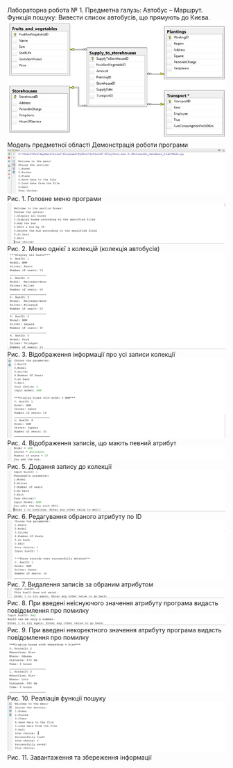 Лабораторна робота № 1.
Предметна галузь: Автобус – Маршрут.
Функція пошуку: Вивести список автобусів, що прямують до Києва.
![Image](https://github.com/NatalyaMotuzenko/BD_Lab/blob/master/illustrations/%D0%9C%D0%BE%D0%B4%D0%B5%D0%BB%D1%8C%20%D0%BF%D1%80%D0%B5%D0%B4%D0%BC%D0%B5%D1%82%D0%BD%D0%BE%D0%B9%20%D0%BE%D0%B1%D0%BB%D0%B0%D1%81%D1%82%D0%B8.jpg)
Модель предметної області
Демонстрація роботи програми 
![Image](https://github.com/NatalyaMotuzenko/BD_Lab/blob/master/illustrations/%D0%A0%D0%B8%D1%81.%201.%20%D0%93%D0%BE%D0%BB%D0%BE%D0%B2%D0%BD%D0%B5%20%D0%BC%D0%B5%D0%BD%D1%8E%20%D0%BF%D1%80%D0%BE%D0%B3%D1%80%D0%B0%D0%BC%D0%B8.png)
Рис. 1. Головне меню програми
![Image](https://github.com/NatalyaMotuzenko/BD_Lab/blob/master/illustrations/%D0%A0%D0%B8%D1%81.%202.%20%D0%9C%D0%B5%D0%BD%D1%8E%20%D0%BE%D0%B4%D0%BD%D1%96%D1%94%D1%97%20%D0%B7%20%D0%BA%D0%BE%D0%BB%D0%B5%D0%BA%D1%86%D1%96%D0%B9%20(%D0%BA%D0%BE%D0%BB%D0%B5%D0%BA%D1%86%D1%96%D1%8F%20%D0%B0%D0%B2%D1%82%D0%BE%D0%B1%D1%83%D1%81%D1%96%D0%B2).png)
Рис. 2. Меню однієї з колекцій (колекція автобусів)
![Image](https://github.com/NatalyaMotuzenko/BD_Lab/blob/master/illustrations/%D0%A0%D0%B8%D1%81.%203.%20%D0%92%D1%96%D0%B4%D0%BE%D0%B1%D1%80%D0%B0%D0%B6%D0%B5%D0%BD%D0%BD%D1%8F%20%D1%96%D0%BD%D1%84%D0%BE%D1%80%D0%BC%D0%B0%D1%86%D1%96%D1%97%20%D0%BF%D1%80%D0%BE%20%D1%83%D1%81%D1%96%20%D0%B7%D0%B0%D0%BF%D0%B8%D1%81%D0%B8%20%D0%BA%D0%BE%D0%BB%D0%B5%D0%BA%D1%86%D1%96%D1%97.png)
Рис. 3. Відображення інформації про усі записи колекції
![Image](https://github.com/NatalyaMotuzenko/BD_Lab/blob/master/illustrations/%D0%A0%D0%B8%D1%81.%204.%20%D0%92%D1%96%D0%B4%D0%BE%D0%B1%D1%80%D0%B0%D0%B6%D0%B5%D0%BD%D0%BD%D1%8F%20%D0%B7%D0%B0%D0%BF%D0%B8%D1%81%D1%96%D0%B2%2C%20%D1%89%D0%BE%20%D0%BC%D0%B0%D1%8E%D1%82%D1%8C%20%D0%BF%D0%B5%D0%B2%D0%BD%D0%B8%D0%B9%20%D0%B0%D1%82%D1%80%D0%B8%D0%B1%D1%83%D1%82.png)
Рис. 4. Відображення записів, що мають певний атрибут
![Image](https://github.com/NatalyaMotuzenko/BD_Lab/blob/master/illustrations/%D0%A0%D0%B8%D1%81.%205.%20%D0%94%D0%BE%D0%B4%D0%B0%D0%BD%D0%BD%D1%8F%20%D0%B7%D0%B0%D0%BF%D0%B8%D1%81%D1%83%20%D0%B4%D0%BE%20%D0%BA%D0%BE%D0%BB%D0%B5%D0%BA%D1%86%D1%96%D1%97.png)
Рис. 5. Додання запису до колекції
![Image](https://github.com/NatalyaMotuzenko/BD_Lab/blob/master/illustrations/%D0%A0%D0%B8%D1%81.%206.%20%D0%A0%D0%B5%D0%B4%D0%B0%D0%B3%D1%83%D0%B2%D0%B0%D0%BD%D0%BD%D1%8F%20%D0%BE%D0%B1%D1%80%D0%B0%D0%BD%D0%BE%D0%B3%D0%BE%20%D0%B0%D1%82%D1%80%D0%B8%D0%B1%D1%83%D1%82%D1%83%20%D0%BF%D0%BE%20ID.png)
Рис. 6. Редагування обраного атрибуту по ID
![Image](https://github.com/NatalyaMotuzenko/BD_Lab/blob/master/illustrations/%D0%A0%D0%B8%D1%81.%207.%20%D0%92%D0%B8%D0%B4%D0%B0%D0%BB%D0%B5%D0%BD%D0%BD%D1%8F%20%D0%B7%D0%B0%D0%BF%D0%B8%D1%81%D1%96%D0%B2%20%D0%B7%D0%B0%20%D0%BE%D0%B1%D1%80%D0%B0%D0%BD%D0%B8%D0%BC%20%D0%B0%D1%82%D1%80%D0%B8%D0%B1%D1%83%D1%82%D0%BE%D0%BC.png)
Рис. 7. Видалення записів за обраним атрибутом
![Image](https://github.com/NatalyaMotuzenko/BD_Lab/blob/master/illustrations/%D0%A0%D0%B8%D1%81.%208.%20%D0%9F%D1%80%D0%B8%20%D0%B2%D0%B2%D0%B5%D0%B4%D0%B5%D0%BD%D1%96%20%D0%BD%D0%B5%D1%96%D1%81%D0%BD%D1%83%D1%8E%D1%87%D0%BE%D0%B3%D0%BE%20%D0%B7%D0%BD%D0%B0%D1%87%D0%B5%D0%BD%D0%BD%D1%8F%20%D0%B0%D1%82%D1%80%D0%B8%D0%B1%D1%83%D1%82%D1%83%20%D0%BF%D1%80%D0%BE%D0%B3%D1%80%D0%B0%D0%BC%D0%B0%20%D0%B2%D0%B8%D0%B4%D0%B0%D1%81%D1%82%D1%8C%20%D0%BF%D0%BE%D0%B2%D1%96%D0%B4%D0%BE%D0%BC%D0%BB%D0%B5%D0%BD%D0%BD%D1%8F%20%D0%BF%D1%80%D0%BE%20%D0%BF%D0%BE%D0%BC%D0%B8%D0%BB%D0%BA%D1%83.png)
Рис. 8. При введені неіснуючого значення атрибуту програма видасть повідомлення про помилку
![Image](https://github.com/NatalyaMotuzenko/BD_Lab/blob/master/illustrations/%D0%A0%D0%B8%D1%81.%209.%20%D0%9F%D1%80%D0%B8%20%D0%B2%D0%B2%D0%B5%D0%B4%D0%B5%D0%BD%D1%96%20%D0%BD%D0%B5%D0%BA%D0%BE%D1%80%D0%B5%D0%BA%D1%82%D0%BD%D0%BE%D0%B3%D0%BE%20%D0%B7%D0%BD%D0%B0%D1%87%D0%B5%D0%BD%D0%BD%D1%8F%20%D0%B0%D1%82%D1%80%D0%B8%D0%B1%D1%83%D1%82%D1%83%20%D0%BF%D1%80%D0%BE%D0%B3%D1%80%D0%B0%D0%BC%D0%B0%20%D0%B2%D0%B8%D0%B4%D0%B0%D1%81%D1%82%D1%8C%20%D0%BF%D0%BE%D0%B2%D1%96%D0%B4%D0%BE%D0%BC%D0%BB%D0%B5%D0%BD%D0%BD%D1%8F%20%D0%BF%D1%80%D0%BE%20%D0%BF%D0%BE%D0%BC%D0%B8%D0%BB%D0%BA%D1%83.png)
Рис. 9. При введені некоректного значення атрибуту програма видасть повідомлення про помилку
![Image](https://github.com/NatalyaMotuzenko/BD_Lab/blob/master/illustrations/%D0%A0%D0%B8%D1%81.%2010.%20%D0%A0%D0%B5%D0%B0%D0%BB%D1%96%D0%B0%D1%86%D1%96%D1%8F%20%D1%84%D1%83%D0%BD%D0%BA%D1%86%D1%96%D1%97%20%D0%BF%D0%BE%D1%88%D1%83%D0%BA%D1%83.png)
Рис. 10. Реаліація функції пошуку
![Image](https://github.com/NatalyaMotuzenko/BD_Lab/blob/master/illustrations/%D0%A0%D0%B8%D1%81.%2011.%20%D0%97%D0%B0%D0%B2%D0%B0%D0%BD%D1%82%D0%B0%D0%B6%D0%B5%D0%BD%D0%BD%D1%8F%20%D1%82%D0%B0%20%D0%B7%D0%B1%D0%B5%D1%80%D0%B5%D0%B6%D0%B5%D0%BD%D0%BD%D1%8F%20%D1%96%D0%BD%D1%84%D0%BE%D1%80%D0%BC%D0%B0%D1%86%D1%96%D1%97.png)
Рис. 11. Завантаження та збереження інформації
